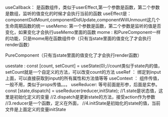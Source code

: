 
<!-- 函数组件： -->
useCallback： 是函数组件，类似于userEffect,第一个参数是函数，第二个参数是数组，监听的值变化的时候才会执行当前的函数
useEffect是： componentDidMount,componentDidUpdate,componentWillUnmount这几个生命周期函数的统一
    <!-- // 用法如下
    // useEffect(()=>{
    //     //副作用逻辑
    //     // xxxxx
    //     return ()=>{//return一个函数，用于组件卸载前执行的代码
    //     }
    // },[])
            //1.空数组表示只执行一次，相当于componentDidMount。
            //2.非空数组，useEffect会在数组发生改变后执行。
            //3.不填这个数组，useEffect每次渲染都会执行，每次数据变化的时候都会执行,相当于componentDidUpdate -->
useMemo:  第一个参数是函数，第二个参数是监听的值是否变化，如果变化才会执行useMemo里面的函数
mome   :  和PureComponent一样的功能，只是mome用在函数组件中（只有当state里面的值变化了才会执行render函数）



<!-- class组件： -->
PureComponent（只有当state里面的值变化了才会执行render函数）



<!-- 其他 -->
usestate   : const [count, setCount] = useState(0);//count类似于state内的值，setCount就是一个自定义的方法，可以改变count的方法
useRef  ：  绑定到input上面，可以直接获取到input的所有属性和方法值等等
useContext  ： 组件传值，一般不用，类似于props传值。。。
useReducer: 等号前面是形参，后面是实参。 const [state,dispatch] = useReducer(reducer,initState);
                //1.state是状态值，这里是初始化定义的变量
                //2.dispatch是更新state的方法，接受action作为参数
                //3.reducer是一个函数，定义在外面，
                //4.initState是初始化的state的值，当前文件是上面定义的变量initState